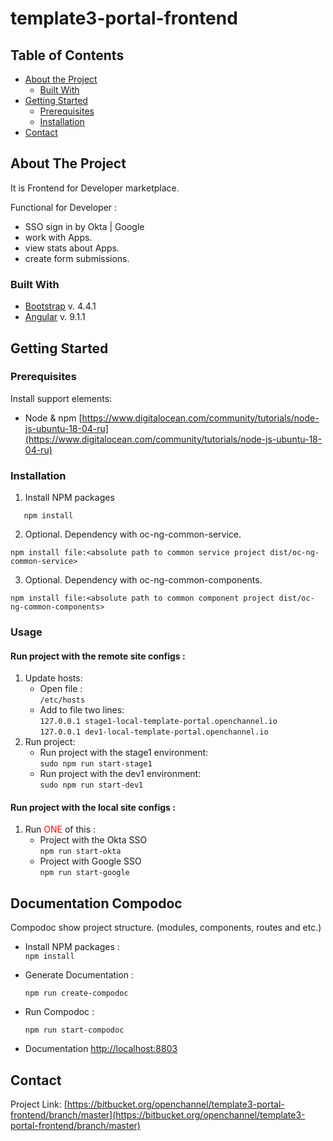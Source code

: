 # template3-portal-frontend

<!-- TABLE OF CONTENTS -->
## Table of Contents

* [About the Project](#about-the-project)
  * [Built With](#built-with)
* [Getting Started](#getting-started)
  * [Prerequisites](#prerequisites)
  * [Installation](#installation)
* [Contact](#contact)

<!-- ABOUT THE PROJECT -->
## About The Project

It is Frontend for Developer marketplace.

Functional for Developer :
 - SSO sign in by Okta | Google
 - work with Apps.
 - view stats about Apps.
 - create form submissions.

### Built With
* [Bootstrap](https://getbootstrap.com) v. 4.4.1
* [Angular](https://angular.io) v. 9.1.1

<!-- GETTING STARTED -->
## Getting Started

### Prerequisites

Install support elements: <br>
   * Node & npm [https://www.digitalocean.com/community/tutorials/node-js-ubuntu-18-04-ru](https://www.digitalocean.com/community/tutorials/node-js-ubuntu-18-04-ru)
   
### Installation

1. Install NPM packages
```
   npm install
```

2. Optional. Dependency with oc-ng-common-service.
```
npm install file:<absolute path to common service project dist/oc-ng-common-service>
```

3. Optional. Dependency with oc-ng-common-components.
```
npm install file:<absolute path to common component project dist/oc-ng-common-components>
```

<!-- USAGE EXAMPLES -->
### Usage

####  Run project with the remote site configs :
1. Update hosts:
   * Open file :<br>
    ```/etc/hosts```
   * Add to file two lines:<br>
     ``
     127.0.0.1 stage1-local-template-portal.openchannel.io
     ``<br>
     ``
     127.0.0.1 dev1-local-template-portal.openchannel.io
     ``
2. Run project:
   * Run project with the stage1 environment:<br>
   ``
   sudo npm run start-stage1
   ``
   * Run project with the dev1 environment:<br>
   ``
   sudo npm run start-dev1
   ``

#### Run project with the local site configs :

1. Run <font color="red">ONE</font> of this :
    * Project with the Okta SSO <br>
       ``npm run start-okta``
    * Project with Google SSO <br>
      ``npm run start-google``

## Documentation Compodoc
Compodoc show project structure. (modules, components, routes and etc.)

* Install NPM packages :<br>
  ``npm install``

* Generate Documentation :<br>

  ``npm run create-compodoc``

* Run Compodoc :<br>

  ``npm run start-compodoc``
  
* Documentation [http://localhost:8803](http://localhost:8803)

## Contact

Project Link: [https://bitbucket.org/openchannel/template3-portal-frontend/branch/master](https://bitbucket.org/openchannel/template3-portal-frontend/branch/master)

